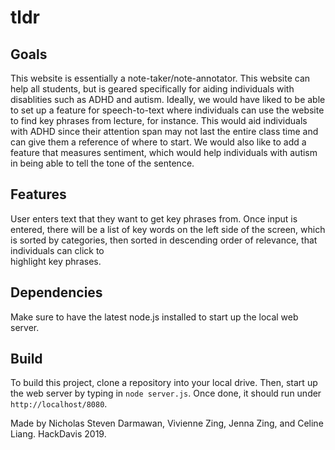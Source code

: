 # tldr

## Goals
This website is essentially a note-taker/note-annotator. This website can help all students, but is geared specifically for aiding individuals with disablities such as ADHD and autism. Ideally, we would have liked to be able to set up a feature for speech-to-text where individuals can use the website to find key phrases from lecture, for instance. This would aid individuals with ADHD since their attention span may not last the entire class time and can give them a reference of where to start. We would also like to add a feature that measures sentiment, which would help individuals with autism in being able to tell the tone of the sentence. 

## Features
User enters text that they want to get key phrases from. Once input is entered, there will be a list of key words on the left side of the screen, which is sorted by categories, then sorted in descending order of relevance, that individuals can click to  
highlight key phrases.

## Dependencies
Make sure to have the latest node.js installed to start up the local web server. 

## Build
To build this project, clone a repository into your local drive. Then, start up the web server by typing in `node server.js`. Once done, it should run under `http://localhost/8080`.


Made by Nicholas Steven Darmawan, Vivienne Zing, Jenna Zing, and Celine Liang. 
HackDavis 2019.
